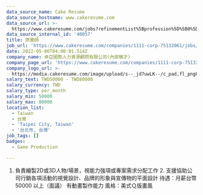 ```yaml
---
data_source_name: Cake Resume
data_source_hostname: www.cakeresume.com
data_source_url: >-
  https://www.cakeresume.com/jobs?refinementList%5Bprofession%5D%5B0%5D=game-production&range%5Bsalary_range%5D%5Bmin%5D=1000000
data_source_internal_id: '40057'
title: 原畫師
job_url: 'https://www.cakeresume.com/companies/1111-corp-75132061/jobs/hara'
date: 2022-05-06T04:00:01.514Z
company_name: 卓亞國際人力資源顧問有限公司(內部徵才)
company_page_url: 'https://www.cakeresume.com/companies/1111-corp-75132061'
company_logo_url: >-
  https://media.cakeresume.com/image/upload/s--_jd7uwLK--/c_pad,fl_png8,h_200,w_200/v1645434490/ly3ty3xysas7hpwmlnee.png
salary_text: TWD50000 - TWD80000
salary_currency: TWD
salary_type: per_month
salary_min: 50000
salary_max: 80000
location_list:
  - Taiwan
  - 台灣
  - 'Taipei City, Taiwan'
  - '台北市, 台灣'
job_tags: []
badges:
  - Game Production

---
```


1. 負責繪製2D或3D人物/場景，視能力強項或專案需求分配工作 2. 支援協助公司行銷各項活動的視覺設計、品牌的形象與宣傳物的平面設計 待遇：月薪台幣50000 以上（面議） 有動畫製作能力 風格：美式Ｑ版畫風